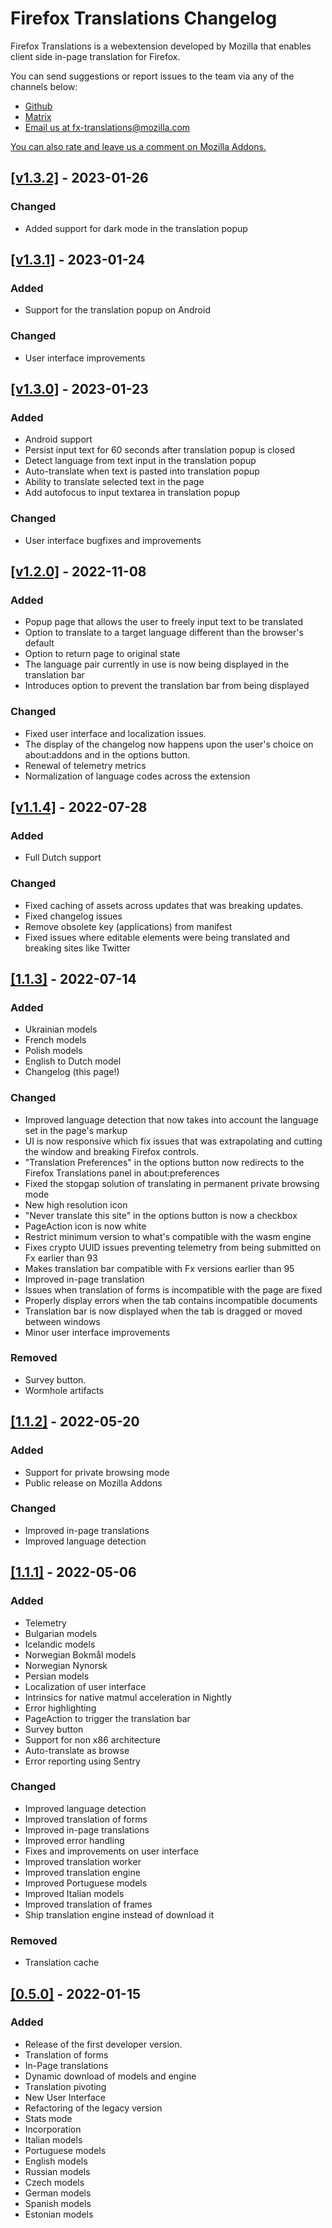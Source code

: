 # Firefox Translations Changelog

Firefox Translations is a webextension developed by Mozilla that enables client side in-page translation for Firefox.

You can send suggestions or report issues to the team via any of the channels below:

- [Github](https://github.com/mozilla/firefox-translations/)
- [Matrix](https://matrix.to/#/#firefoxtranslations:mozilla.org)
- [Email us at fx-translations@mozilla.com](mailto:fx-translations@mozilla.com)

[You can also rate and leave us a comment on Mozilla Addons.](https://addons.mozilla.org/en-US/firefox/addon/firefox-translations/)

## [[v1.3.2]](https://github.com/mozilla/firefox-translations/tree/v1.3.2) - 2023-01-26
### Changed
- Added support for dark mode in the translation popup

## [[v1.3.1]](https://github.com/mozilla/firefox-translations/tree/v1.3.1) - 2023-01-24
### Added
- Support for the translation popup on Android

### Changed
- User interface improvements

## [[v1.3.0]](https://github.com/mozilla/firefox-translations/tree/v1.3.0) - 2023-01-23
### Added
- Android support
- Persist input text for 60 seconds after translation popup is closed
- Detect language from text input in the translation popup
- Auto-translate when text is pasted into translation popup
- Ability to translate selected text in the page
- Add autofocus to input textarea in translation popup
### Changed
- User interface bugfixes and improvements

## [[v1.2.0]](https://github.com/mozilla/firefox-translations/tree/v1.2.0) - 2022-11-08
### Added
- Popup page that allows the user to freely input text to be translated
- Option to translate to a target language different than the browser's default
- Option to return page to original state
- The language pair currently in use is now being displayed in the translation bar
- Introduces option to prevent the translation bar from being displayed

### Changed
- Fixed user interface and localization issues.
- The display of the changelog now happens upon the user's choice on about:addons and in the options button.
- Renewal of telemetry metrics
- Normalization of language codes across the extension

## [[v1.1.4]](https://github.com/mozilla/firefox-translations/tree/v1.1.4) - 2022-07-28
### Added
- Full Dutch support

### Changed
- Fixed caching of assets across updates that was breaking updates.
- Fixed changelog issues
- Remove obsolete key (applications) from manifest
- Fixed issues where editable elements were being translated and breaking sites like Twitter

## [[1.1.3]](https://github.com/mozilla/firefox-translations/tree/v1.1.3) - 2022-07-14
### Added
- Ukrainian models
- French models
- Polish models
- English to Dutch model
- Changelog (this page!)

### Changed
- Improved language detection that now takes into account the language set in the page's markup
- UI is now responsive which fix issues that was extrapolating and cutting the window and breaking Firefox controls.
- "Translation Preferences" in the options button now redirects to the Firefox Translations panel in about:preferences
- Fixed the stopgap solution of translating in permanent private browsing mode
- New high resolution icon
- "Never translate this site" in the options button is now a checkbox
- PageAction icon is now white
- Restrict minimum version to what's compatible with the wasm engine
- Fixes crypto UUID issues preventing telemetry from being submitted on Fx earlier than 93
- Makes translation bar compatible with Fx versions earlier than 95
- Improved in-page translation
- Issues when translation of forms is incompatible with the page are fixed
- Properly display errors when the tab contains incompatible documents
- Translation bar is now displayed when the tab is dragged or moved between windows
- Minor user interface improvements

### Removed
- Survey button.
- Wormhole artifacts

## [[1.1.2]](https://github.com/mozilla/firefox-translations/tree/v1.1.2) - 2022-05-20
### Added
- Support for private browsing mode
- Public release on Mozilla Addons
### Changed
- Improved in-page translations
- Improved language detection

## [[1.1.1]](https://github.com/mozilla/firefox-translations/tree/v1.1.1) - 2022-05-06
### Added
- Telemetry
- Bulgarian models
- Icelandic models
- Norwegian Bokmål models
- Norwegian Nynorsk
- Persian models
- Localization of user interface
- Intrinsics for native matmul acceleration in Nightly
- Error highlighting
- PageAction to trigger the translation bar
- Survey button
- Support for non x86 architecture
- Auto-translate as browse
- Error reporting using Sentry

### Changed
- Improved language detection
- Improved translation of forms
- Improved in-page translations
- Improved error handling
- Fixes and improvements on user interface
- Improved translation worker
- Improved translation engine
- Improved Portuguese models
- Improved Italian models
- Improved translation of frames
- Ship translation engine instead of download it

### Removed
- Translation cache

## [[0.5.0]](https://github.com/mozilla/firefox-translations/tree/v0.5.0) - 2022-01-15
### Added
- Release of the first developer version.
- Translation of forms
- In-Page translations
- Dynamic download of models and engine
- Translation pivoting
- New User Interface
- Refactoring of the legacy version
- Stats mode
- Incorporation
- Italian models
- Portuguese models
- English models
- Russian models
- Czech models
- German models
- Spanish models
- Estonian models

